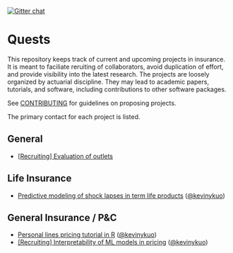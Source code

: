 [![Gitter chat](https://badges.gitter.im/kasa-official/gitter.png)](https://gitter.im/kasa-official/Lobby)

# Quests

This repository keeps track of current and upcoming projects in insurance. It is meant to faciliate reruiting of collaborators, avoid duplication of effort, and provide visibility into the latest research. The projects are loosely organized by actuarial discipline. They may lead to academic papers, tutorials, and software, including contributions to other software packages.

See [CONTRIBUTING](https://github.com/kasaai/quests/blob/master/CONTRIBUTING.md) for guidelines on proposing projects.

The primary contact for each project is listed.

## General

- [[Recruiting] Evaluation of outlets](https://github.com/kasaai/quests/issues/6)

## Life Insurance

- [Predictive modeling of shock lapses in term life products](https://github.com/kasaai/quests/issues/4) ([@kevinykuo](https://github.com/kevinykuo))

## General Insurance / P&C

- [Personal lines pricing tutorial in R](https://github.com/kasaai/pc-pricing-tutorial) ([@kevinykuo](https://github.com/kevinykuo))
- [[Recruiting] Interpretability of ML models in pricing](https://github.com/kasaai/quests/issues/5) ([@kevinykuo](https://github.com/kevinykuo))
